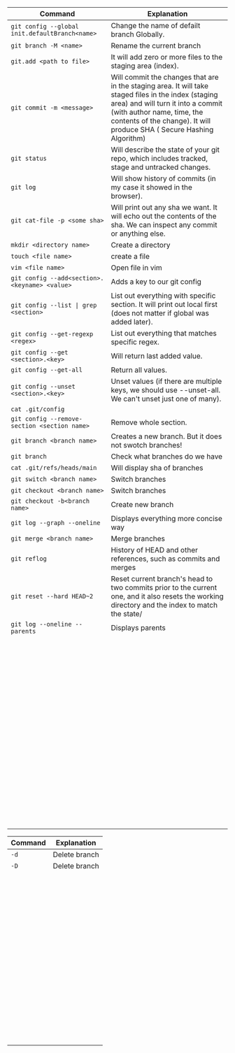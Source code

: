 |              Command              | Explanation |
|-----------------------------------|-------------|
|```git config --global init.defaultBranch<name>``` | Change the name of defailt branch Globally. |
|```git branch -M <name>``` | Rename the current branch |
|```git.add <path to file> ``` | It will add zero or more files to the staging area (index). |
|```git commit -m <message> ``` | Will commit the changes that are in the staging area. It will take staged files in the index (staging area) and will turn it into a commit (with author name, time, the contents of the change). It will produce SHA ( Secure Hashing Algorithm) |
|```git status ``` | Will describe the state of your git repo, which includes tracked, stage and untracked changes. |
|```git log ``` | Will show history of commits (in my case it showed in the browser). |
|```git cat-file -p <some sha> ``` | Will print out any sha we want. It will echo out the contents of the sha. We can inspect any commit or anything else. |
|```mkdir <directory name> ``` | Create a directory |
|```touch <file name> ``` | create a file |
|```vim <file name> ``` | Open file in vim |
|```git config --add<section>.<keyname> <value> ``` | Adds a key to our git config |
|```git config --list \| grep <section> ``` | List out everything with specific section. It will print out local first (does not matter if global was added later). |
|```git config --get-regexp <regex> ``` | List out everything that matches specific regex. |
|```git config --get <section>.<key> ``` | Will return last added value.  |
|```git config --get-all  ``` | Return all values. |
|```git config --unset <section>.<key> ``` | Unset values (if there are multiple keys, we should use --unset-all. We can't unset just one of many). |
|```cat .git/config ``` |  |
|```git config --remove-section <section name> ``` | Remove whole section. |
|```git branch <branch name> ``` | Creates a new branch. But it does not swotch branches! |
|```git branch ``` | Check what branches do we have |
|``` cat .git/refs/heads/main ``` | Will display sha of branches |
|```git switch <branch name> ``` | Switch branches |
|```git checkout <branch name> ``` | Switch branches |
|```git checkout -b<branch name> ``` | Create new branch |
|```git log --graph --oneline ``` | Displays everything more concise way |
|```git merge <branch name>``` | Merge branches |
|```git reflog ``` | History of HEAD and other references, such as commits and merges |
|```git reset --hard HEAD~2 ``` | Reset current branch's head to two commits prior to the current one, and it also resets the working directory and the index to match the state/ |
|```git log --oneline --parents ``` | Displays parents |
|``` ``` |  |
|``` ``` |  |
|``` ``` |  |
|``` ``` |  |
|``` ``` |  |
|``` ``` |  |
|``` ``` |  |
|``` ``` |  |
|``` ``` |  |
|``` ``` |  |
|``` ``` |  |
|``` ``` |  |
|``` ``` |  |
|``` ``` |  |
|``` ``` |  |
|``` ``` |  |
|``` ``` |  |
|``` ``` |  |
|``` ``` |  |
|``` ``` |  |









|              Command              | Explanation |
|-----------------------------------|-------------|
|```-d ``` | Delete branch |
|```-D ``` | Delete branch |
|``` ``` |  |
|``` ``` |  |
|``` ``` |  |
|``` ``` |  |
|``` ``` |  |
|``` ``` |  |
|``` ``` |  |
|``` ``` |  |
|``` ``` |  |
|``` ``` |  |
|``` ``` |  |
|``` ``` |  |
|``` ``` |  |
|``` ``` |  |
|``` ``` |  |
|``` ``` |  |
|``` ``` |  |
|``` ``` |  |
